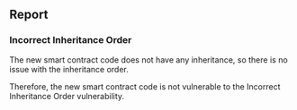 

## Report

### Incorrect Inheritance Order

The new smart contract code does not have any inheritance, so there is no issue with the inheritance order.

Therefore, the new smart contract code is not vulnerable to the Incorrect Inheritance Order vulnerability.